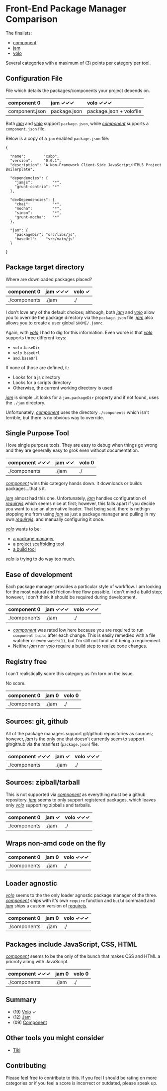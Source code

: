 Front-End Package Manager Comparison
============================================================

The finalists:

-   [component][component]
-   [jam][jam]
-   [volo][volo]

Several categories with a maximum of (3) points per category per tool.


Configuration File
------------------------------------------------------------

File which details the packages/components your project depends on.


 component    0 |  jam       ✓✓✓ |  volo      ✓✓✓
:---------------|:---------------|:---------------
 component.json | package.json   | package.json + volofile


Both *[jam][jam]* and *[volo][volo]* support `package.json`, while
*[component][component]* supports a `component.json` file.

Below is a copy of a `jam` enabled `package.json` file:

    {

      "name":        "csbp",
      "version":     "0.0.1",
      "description": "A Non-Framework Client-Side JavaScript/HTML5 Project Boilerplate",

      "dependencies": {
        "jamjs":         "*",
        "grunt-contrib": "*"
      },

      "devDependencies": {
        "chai":          "*",
        "mocha":         "*",
        "sinon":         "*",
        "grunt-mocha":   "*"
      },

      "jam": {
        "packageDir": "src/libs/js",
        "baseUrl":    "src/main/js"
      }

    }


Package target directory
------------------------------------------------------------

Where are downloaded packages placed?


 component    0 |  jam       ✓✓✓ |  volo        ✓ 
:---------------|:---------------|:---------------
 ./components   | ./jam          | ./       


I don't love any of the default choices; although, both *[jam][jam]* and
*[volo][volo]* allow you to override the package directory via the
`package.json` file. *[jam][jam]* also allows you to create a user global
`$HOME/.jamrc`.

Again, with *[volo][volo]* I had to dig for this information. Even worse
is that *[volo][volo]* supports three different keys:

- `volo.baseDir`
- `volo.baseUrl`
- `amd.baseUrl`

If none of those are defined, it:

-   Looks for a js directory
-   Looks for a scripts directory
-   Otherwise, the current working directory is used

*[jam][jam]* is simple...it looks for a `jam.packageDir` property and if
not found, uses the `./jam` directory.

Unfortunately, *[component][component]* uses the directory `./components`
which isn't terrible, but there is no obvious way to override.


Single Purpose Tool
------------------------------------------------------------

I love single purpose tools. They are easy to debug when things go wrong
and they are generally easy to grok even without documentation.


 component  ✓✓✓ |  jam        ✓✓ |  volo        0
:---------------|:---------------|:---------------
 ./components   | ./jam          | ./       


*[component][component]* wins this category hands down. It downloads or
builds packages...that's it.

*[jam][jam]* almost had this one. Unfortunately, *[jam][jam]* handles
configuration of *[requirejs][requirejs]* which seems nice at first;
however, this falls apart if you decide you want to use an alternative
loader. That being said, there is nothign stopping me from using *[jam][jam]*
as just a package manager and pulling in my own *[requirejs][requirejs]*.
and manually configuring it once.


*[volo][volo]* wants to be:

-   [a package manager](https://github.com/volojs/volo/blob/master/commands/add/doc.md)
-   [a project scaffolding tool](https://github.com/volojs/volo/blob/master/commands/create/doc.md)
-   [a build tool](https://github.com/volojs/volo/wiki/Creating-a-volofile)

*[volo][volo]* is trying to do way too much.


Ease of development
------------------------------------------------------------

Each package manager provides a particular style of workflow. I am
looking for the most natural and friction-free flow possible. I don't
mind a build step; however, I don't think it should be required during
development.

 component    0 |  jam       ✓✓✓ |  volo      ✓✓✓
:---------------|:---------------|:---------------
 ./components   | ./jam          | ./       


-   *[component][component]* was rated low here because you are required
    to run `component build` after each change. This is easily remedied
    with a file watcher or even `watch(1)`, but I'm still not fond of it
    being a requirement.
-   Neither *[jam][jam]* nor *[volo][volo]* require a build step to
    realize code changes.


Registry free
------------------------------------------------------------

I can't realistically score this category as I'm torn on the issue.

No score.


 component    0 |  jam         0 |  volo        0
:---------------|:---------------|:---------------
 ./components   | ./jam          | ./       


Sources: git, github
------------------------------------------------------------

All of the package managers support git/github repositories as sources;
however, *[jam][jam]* is the only one that doesn't currently seem to
support git/github via the manifest (`package.json`) file.


 component  ✓✓✓ |  jam         ✓ |  volo      ✓✓✓
:---------------|:---------------|:---------------
 ./components   | ./jam          | ./       


Sources: zipball/tarball
------------------------------------------------------------

This is not supported via *[component][component]* as everything must be
a github repository. *[jam][jam]* seems to only support registered
packages, which leaves only *[volo][volo]* supporting zipballs and
tarballs.


 component    0 |  jam         ✓ |  volo      ✓✓✓
:---------------|:---------------|:---------------
 ./components   | ./jam          | ./       


Wraps non-amd code on the fly
------------------------------------------------------------

 component    0 |  jam         0 |  volo      ✓✓✓
:---------------|:---------------|:---------------
 ./components   | ./jam          | ./       


Loader agnostic
------------------------------------------------------------

*[volo][volo]* seems to the the only loader agnostic package manager of
the three. *[component][component]* ships with it's own `require`
function and `build` command and *[jam][jam]* ships a custom version of
[requirejs][requirejs].


 component    0 |  jam         0 |  volo      ✓✓✓
:---------------|:---------------|:---------------
 ./components   | ./jam          | ./       


Packages include JavaScript, CSS, HTML
------------------------------------------------------------

*[component][component]* seems to be the only of the bunch that makes
CSS and HTML a prioroty along with JavaScript.


 component  ✓✓✓ |  jam         0 |  volo        0
:---------------|:---------------|:---------------
 ./components   | ./jam          | ./       


Summary
------------------------------------------------------------

-   (19) [Volo][volo] ✓
-   (12) [Jam][jam]
-   (09) [Component][component]


Other tools you might consider
------------------------------------------------------------

-   [Tiki](http://sirtiki.com)


Contributing
------------------------------------------------------------

Please feel free to contribute to this. If you feel I should be rating
on more categories or if you feel a score is incorrect or outdated,
please speak up.







[component]: https://github.com/component/component
[jam]:       http://jamjs.org
[volo]:      http://volojs.org
[requirejs]: http://requirejs.org/
